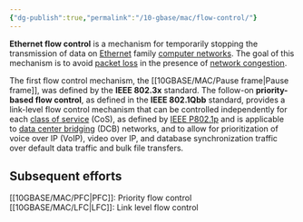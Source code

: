 ```yaml
---
{"dg-publish":true,"permalink":"/10-gbase/mac/flow-control/"}
---
```



**Ethernet flow control** is a mechanism for temporarily stopping the transmission of data on [Ethernet](https://en.wikipedia.org/wiki/Ethernet "Ethernet") family [computer networks](https://en.wikipedia.org/wiki/Computer_network "Computer network"). The goal of this mechanism is to avoid [packet loss](https://en.wikipedia.org/wiki/Packet_loss "Packet loss") in the presence of [network congestion](https://en.wikipedia.org/wiki/Network_congestion "Network congestion").

The first flow control mechanism, the [[10GBASE/MAC/Pause frame\|Pause frame]], was defined by the **IEEE 802.3x** standard. The follow-on **priority-based flow control**, as defined in the **IEEE 802.1Qbb** standard, provides a link-level flow control mechanism that can be controlled independently for each [class of service](https://en.wikipedia.org/wiki/Class_of_service "Class of service") (CoS), as defined by [IEEE P802.1p](https://en.wikipedia.org/wiki/IEEE_P802.1p "IEEE P802.1p") and is applicable to [data center bridging](https://en.wikipedia.org/wiki/Data_center_bridging "Data center bridging") (DCB) networks, and to allow for prioritization of voice over IP (VoIP), video over IP, and database synchronization traffic over default data traffic and bulk file transfers.

## Subsequent efforts
[[10GBASE/MAC/PFC\|PFC]]: Priority flow control
[[10GBASE/MAC/LFC\|LFC]]: Link level flow control
